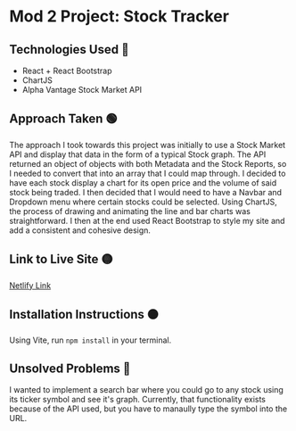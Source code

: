 # Mod 2 Project: Stock Tracker

## Technologies Used 🔵 
 - React + React Bootstrap
 - ChartJS
 - Alpha Vantage Stock Market API

## Approach Taken 🟢
The approach I took towards this project was initially to use a Stock Market API and display that data in the form of a typical Stock graph. 
The API returned an object of objects with both Metadata and the Stock Reports, so I needed to convert that into an array that I could map through.
I decided to have each stock display a chart for its open price and the volume of said stock being traded. 
I then decided that I would need to have a Navbar and Dropdown menu where certain stocks could be selected. 
Using ChartJS, the process of drawing and animating the line and bar charts was straightforward.
I then at the end used React Bootstrap to style my site and add a consistent and cohesive design. 

## Link to Live Site 🟡 
[Netlify Link](https://jabril-jeylani.netlify.app)

## Installation Instructions 🟠 
Using Vite, run `npm install` in your terminal.

## Unsolved Problems 🔴
I wanted to implement a search bar where you could go to any stock using its ticker symbol and see it's graph.
Currently, that functionality exists because of the API used, but you have to manaully type the symbol into the URL.


